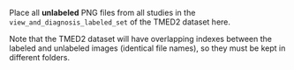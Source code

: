 Place all **unlabeled** PNG files from all studies in the `view_and_diagnosis_labeled_set` of the TMED2 dataset here.

Note that the TMED2 dataset will have overlapping indexes between the labeled and unlabeled images (identical file names), so they must be kept in different folders.
